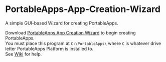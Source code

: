# PortableApps-App-Creation-Wizard  
A simple GUI-based Wizard for creating PortableApps.   
   
Download [PortableApps App Creation Wizard](https://github.com/BetaLeaf/PortableApps-App-Creation-Wizard/blob/master/PortableApps%20App%20Creation%20Wizard.exe?raw=true) to begin creating PortableApps.  
You must place this program at ```C:\PortableApps\``` where ```C``` is whatever drive letter PortableApps Platform is installed to.  
See [Wiki](https://github.com/BetaLeaf/PortableApps-App-Creation-Wizard/wiki) for help.  
